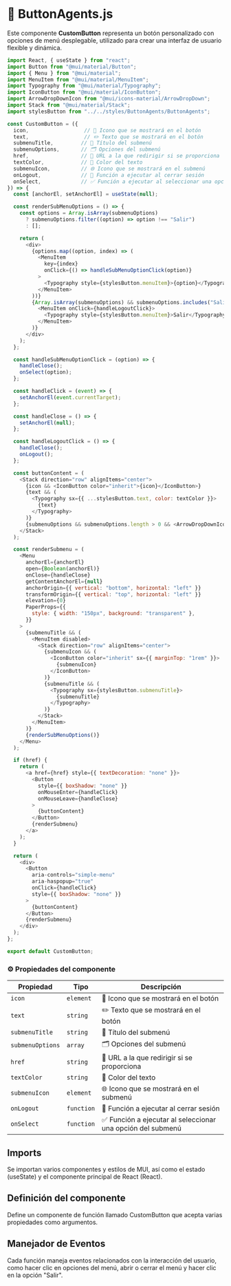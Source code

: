 # 🔘 ButtonAgents.js

Este componente **CustomButton** representa un botón personalizado con opciones de menú desplegable, utilizado para crear una interfaz de usuario flexible y dinámica.

```js
import React, { useState } from "react";
import Button from "@mui/material/Button";
import { Menu } from "@mui/material";
import MenuItem from "@mui/material/MenuItem";
import Typography from "@mui/material/Typography";
import IconButton from "@mui/material/IconButton";
import ArrowDropDownIcon from "@mui/icons-material/ArrowDropDown";
import Stack from "@mui/material/Stack";
import stylesButton from "../../styles/ButtonAgents/ButtonAgents";

const CustomButton = ({
  icon,                  // 🌟 Icono que se mostrará en el botón
  text,                  // ✏️ Texto que se mostrará en el botón
  submenuTitle,         // 📜 Título del submenú
  submenuOptions,       // 🗂️ Opciones del submenú
  href,                 // 🔗 URL a la que redirigir si se proporciona
  textColor,            // 🎨 Color del texto
  submenuIcon,          // 🌐 Icono que se mostrará en el submenú
  onLogout,             // 🚪 Función a ejecutar al cerrar sesión
  onSelect,             // ✅ Función a ejecutar al seleccionar una opción del submenú
}) => {
  const [anchorEl, setAnchorEl] = useState(null);

  const renderSubMenuOptions = () => {
    const options = Array.isArray(submenuOptions)
      ? submenuOptions.filter((option) => option !== "Salir")
      : [];

    return (
      <div>
        {options.map((option, index) => (
          <MenuItem
            key={index}
            onClick={() => handleSubMenuOptionClick(option)}
          >
            <Typography style={stylesButton.menuItem}>{option}</Typography>
          </MenuItem>
        ))}
        {Array.isArray(submenuOptions) && submenuOptions.includes("Salir") && (
          <MenuItem onClick={handleLogoutClick}>
            <Typography style={stylesButton.menuItem}>Salir</Typography>
          </MenuItem>
        )}
      </div>
    );
  };

  const handleSubMenuOptionClick = (option) => {
    handleClose();
    onSelect(option);
  };

  const handleClick = (event) => {
    setAnchorEl(event.currentTarget);
  };

  const handleClose = () => {
    setAnchorEl(null);
  };

  const handleLogoutClick = () => {
    handleClose();
    onLogout();
  };

  const buttonContent = (
    <Stack direction="row" alignItems="center">
      {icon && <IconButton color="inherit">{icon}</IconButton>}
      {text && (
        <Typography sx={{ ...stylesButton.text, color: textColor }}>
          {text}
        </Typography>
      )}
      {submenuOptions && submenuOptions.length > 0 && <ArrowDropDownIcon />}
    </Stack>
  );

  const renderSubmenu = (
    <Menu
      anchorEl={anchorEl}
      open={Boolean(anchorEl)}
      onClose={handleClose}
      getContentAnchorEl={null}
      anchorOrigin={{ vertical: "bottom", horizontal: "left" }}
      transformOrigin={{ vertical: "top", horizontal: "left" }}
      elevation={0}
      PaperProps={{
        style: { width: "150px", background: "transparent" },
      }}
    >
      {submenuTitle && (
        <MenuItem disabled>
          <Stack direction="row" alignItems="center">
            {submenuIcon && (
              <IconButton color="inherit" sx={{ marginTop: "1rem" }}>
                {submenuIcon}
              </IconButton>
            )}
            {submenuTitle && (
              <Typography sx={stylesButton.submenuTitle}>
                {submenuTitle}
              </Typography>
            )}
          </Stack>
        </MenuItem>
      )}
      {renderSubMenuOptions()}
    </Menu>
  );

  if (href) {
    return (
      <a href={href} style={{ textDecoration: "none" }}>
        <Button
          style={{ boxShadow: "none" }}
          onMouseEnter={handleClick}
          onMouseLeave={handleClose}
        >
          {buttonContent}
        </Button>
        {renderSubmenu}
      </a>
    );
  }

  return (
    <div>
      <Button
        aria-controls="simple-menu"
        aria-haspopup="true"
        onClick={handleClick}
        style={{ boxShadow: "none" }}
      >
        {buttonContent}
      </Button>
      {renderSubmenu}
    </div>
  );
};

export default CustomButton;
```

### ⚙️ Propiedades del componente

| Propiedad        | Tipo       | Descripción                                                     |
| ---------------- | ---------- | --------------------------------------------------------------- |
| `icon`           | `element`  | 🌟 Icono que se mostrará en el botón                           |
| `text`           | `string`   | ✏️ Texto que se mostrará en el botón                           |
| `submenuTitle`   | `string`   | 📜 Título del submenú                                          |
| `submenuOptions` | `array`    | 🗂️ Opciones del submenú                                       |
| `href`           | `string`   | 🔗 URL a la que redirigir si se proporciona                    |
| `textColor`      | `string`   | 🎨 Color del texto                                             |
| `submenuIcon`    | `element`  | 🌐 Icono que se mostrará en el submenú                        |
| `onLogout`       | `function` | 🚪 Función a ejecutar al cerrar sesión                         |
| `onSelect`       | `function` | ✅ Función a ejecutar al seleccionar una opción del submenú    |

## Imports

Se importan varios componentes y estilos de MUI, así como el estado (useState) y el componente principal de React (React).

## Definición del componente

Define un componente de función llamado CustomButton que acepta varias propiedades como argumentos.

## Manejador de Eventos

Cada función maneja eventos relacionados con la interacción del usuario, como hacer clic en opciones del menú, abrir o cerrar el menú y hacer clic en la opción "Salir".